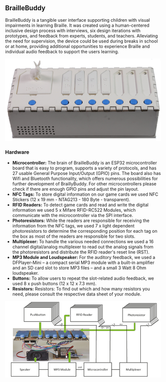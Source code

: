 ## BrailleBuddy

BrailleBuddy is a tangible user interface supporting children with visual impairments in learning Braille. It was created using a human-centered inclusive design process with interviews, six design iterations with prototypes, and feedback from experts, students, and teachers. Alleviating the need for supervision, the device could be used during breaks in school or at home, providing additional opportunities to experience Braille and individual audio feedback to support the users learning.

![BrailleBuddy](https://github.com/FlorianLa/BrailleBuddy/blob/main/Photos/BrailleBuddy.jpg)

### Hardware

* **Microcontroller:** The brain of BrailleBuddy is an ESP32 microcontroller board that is easy to program, supports a variety of protocols, and has 27 usable General Purpose Input/Output (GPIO) pins. The board also has Wifi and Bluetooth functionality, which offers numerous possibilities for further development of BraillyBuddy. For other microcontrollers please check if there are enough GPIO pins and adjust the pin layout.
* **NFC Tags:** To store digital information on our game cards we used NFC Stickers (12 x 19 mm - NTAG213 - 180 Byte - transparent).
* **RFID Readers:** To detect game cards and read and write the digital information we used 5 x Mifare RFID-RC522 Modules, which communicate with the microcontroller via the SPI interface.
* **Photoresistors:** While the readers are responsible for receiving the information from the NFC tags, we used 7 x light dependent photoresistors to determine the corresponding position for each tag on the box as most of the readers are responsible for two slots. 
* **Multiplexer:** To handle the various needed connections we used a 16 channel digital/analog multiplexer to read out the analog signals from the photoresistors and distribute the RFID reader's reset line (RST).
* **MP3 Module and Loudspeaker:** For the auditory feedback, we used a DFPlayer-Mini – a compact serial MP3 module with a built-in amplifier and an SD card slot to store MP3 files – and a small 3 Watt 8 Ohm
loudspeaker.
* **Buttons:** To allow users to repeat the slot-related audio feedback, we used 8 x push buttons (12 x 12 x 7.3 mm).
* **Resistors:** Resistors: To find out which and how many resistors you need, please consult the respective data sheet of your module.

![Hardware](https://github.com/FlorianLa/BrailleBuddy/blob/main/Photos/BrailleBuddy_Electronics.jpg)